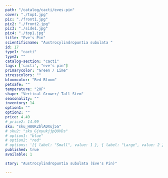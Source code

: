 ```yaml
---
path: "/catalog/cacti/eves-pin"
cover: "./top1.jpg"
pic: "./front1.jpg"
pic2: "./front2.jpg"
pic3: "./side1.jpg"
pic4: "./top1.jpg"
title: "Eve's Pin"
scientificname: "Austrocylindropuntia subulata "
id: 17 
type1: "cacti"
type2: ""
catalog-section: "cacti"
tags: ['cacti', "eve's pin"]
primarycolor: "Green / Lime"
stresscolors: ""
bloomcolor: "Red Bloom"
petsafe: ""
temperature: "20F"
shape: "Vertical Grower/ Tall Stem"
seasonality: ""
inventory: 14
option1: ""
option2: ""
price: 4.49
# price2: 14.99
sku: "sku_H80K2blADXuj5G"
# sku2: "sku_GjxyukjjpQOVDs"
# option1: "blue"
# option2: "red"
# options: '[{ label: "Small", value: 1 }, { label: "Large", value: 2 }]'
published: true
available: 1

story: "Austrocylindropuntia subulata (Eve's Pin)"

---
```

